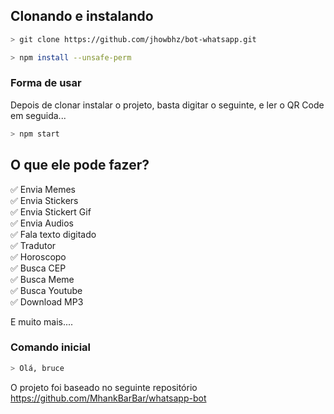 ## Clonando e instalando

```bash
> git clone https://github.com/jhowbhz/bot-whatsapp.git
```

```bash
> npm install --unsafe-perm
```

### Forma de usar
Depois de clonar instalar o projeto, basta digitar o seguinte, e ler o QR Code em seguida... 

```bash
> npm start
```

## O que ele pode fazer?
✅ Envia Memes<br />
✅ Envia Stickers<br />
✅ Envia Stickert Gif<br />
✅ Envia Audios<br />
✅ Fala texto digitado<br />
✅ Tradutor<br />
✅ Horoscopo <br />
✅ Busca CEP<br />
✅ Busca Meme<br />
✅ Busca Youtube<br />
✅ Download MP3<br />

E muito mais....

### Comando inicial

```bash
> Olá, bruce
```

O projeto foi baseado no seguinte repositório https://github.com/MhankBarBar/whatsapp-bot
